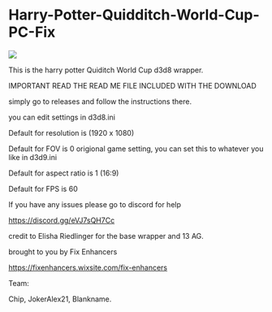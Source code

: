 # Harry-Potter-Quidditch-World-Cup-PC-Fix

![](https://github.com/Chip-Biscuit/Harry-Potter-Quidditch-World-Cup-PC-Fix/qwcbeforeandafter.gif)

This is the harry potter Quiditch World Cup d3d8 wrapper.

IMPORTANT READ THE READ ME FILE INCLUDED WITH THE DOWNLOAD

simply go to releases and follow the instructions there.

you can edit settings in d3d8.ini 

Default for resolution is (1920 x 1080) 

Default for FOV is 0 origional game setting, you can set this to whatever you like in d3d9.ini

Default for aspect ratio is 1 (16:9)

Default for FPS is 60 

If you have any issues please go to discord for help 

https://discord.gg/eVJ7sQH7Cc

credit to Elisha Riedlinger for the base wrapper and 13 AG.

brought to you by Fix Enhancers 

https://fixenhancers.wixsite.com/fix-enhancers

Team: 

Chip, JokerAlex21, Blankname.
